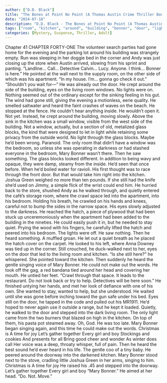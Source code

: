 ```yaml
---
author: ["D.D. Black"]
title: "The Bones at Point No Point (A Thomas Austin Crime Thriller Book 1) - Chapter 42"
date: "2024-07-18"
description: "D.D. Black - The Bones at Point No Point (A Thomas Austin Crime Thriller Book 1)"
tags: ["room", "kitchen", "around", "building", "bonner", "door", "light", "still", "heard", "mary", "side", "eye", "window", "let", "bedroom", "could", "gone", "next", "apartment", "living", "glass", "block", "space", "hatch", "singing"]
categories: [Mystery, Suspense, Thriller, Adult]
---
```


Chapter 41
CHAPTER FORTY-ONE
The volunteer search parties had gone home for the evening and the parking lot around his building was strangely empty. Run was sleeping in her doggie bed in the corner and Andy was just closing up the store when Austin arrived, slowing from his sprint and panting. “Landline… Call… Detective Calvin… Lucy. Anyone. I think… Bonner is here.” He pointed at the wall next to the supply room, on the other side of which was his apartment. “In my house. I’m… gonna go check it out.”
“Shouldn’t you wait for—”
He was already out the door.
He crept around the side of the building, eyes on the living room windows. No lights were on. Nothing seemed out of the ordinary except for the sinking feeling in his gut. The wind had gone still, giving the evening a motionless, eerie quality. He smelled saltwater and heard the faint crashes of waves on the beach.
He stopped at the fence. He couldn’t hear anything inside. He wouldn’t open it. Not yet.
Instead, he crept around the building, moving slowly. Above the sink in the kitchen was a small window, visible from the west side of the building. Not a window, actually, but a section of old, metalized glass blocks, the kind that were designed to let in light while retaining some privacy from the outside world. No light through the glass blocks.
Maybe he’d been wrong. Paranoid. The only room that didn’t have a window was the bedroom, so unless she was operating in darkness or had stashed everyone in the bedroom, Mary Bonner wasn’t there.
Then he saw something. The glass blocks looked different. In addition to being wavy and opaque, they were damp, steamy from the inside. He’d seen that once before. When he’d boiled water for ravioli.
His first thought was to race through the front door. But that would take him right into the kitchen. Joshua Green weighed no more than ten pounds. If she still had the knife she’d used on Jimmy, a simple flick of the wrist could end him.
He hurried back to the store, shushed Andy as he walked through, and quietly entered the café’s storage room, where the crawl space led into the apartment, into his bedroom.
Holding his breath, he crawled on his hands and knees, careful not to bump the sides in the narrow space. His eyes slowly adjusted to the darkness.
He reached the hatch, a piece of plywood that had been stuck up unceremoniously when the apartment had been added to the building in the nineties. He could easily push it in, but he needed to stay quiet.
Prying the wood with his fingers, he carefully lifted the hatch and peered into his bedroom. The lights were off. He saw nothing.
Then he heard something. A muffled groan.
He let out a quiet breath as he placed the hatch cover on the carpet.
He looked to his left, where Anna Downey was tied up in the corner.
Still crouched, he duck-walked next to her, eyes on the door that led to the living room and kitchen. “Is she still here?” he whispered.
She pointed toward the kitchen.
Then suddenly he heard the gentle singing voice of Mary Bonner. He could not make out the words.
He took off the gag, a red bandana tied around her head and covering her mouth. He untied her feet. “Crawl through that space. It leads to the restaurant. Do not look back or try to help. Detectives will be here soon.” He finished untying her hands, and met her look of defiance with one of his own. She wanted to stay, wanted to help, but she understood.
He waited until she was gone before inching toward the gun safe under his bed. Eyes still on the door, he tapped in the code and pulled out his MR1911. He’d hoped to never again use it outside a range, but he kept it loaded.
Quietly, he walked to the door and stepped into the dark living room. The only light came from the two burners that blazed on high in the kitchen. On top of them, his pasta pot steamed away.
Oh, God. He was too late.
Mary Bonner began singing again, and this time he could make out the words.
Christmas is
A time for joy
Let’s gather together
Every girl and boy
Stockings and cookies
And presents for all
Bring good cheer and wonder
As winter does call
Her voice was a deep, throaty whisper, full of pain.
Then he heard the best sound he’d ever heard in his life. The gentle coo of a tiny baby. He peered around the doorway into the darkened kitchen. Mary Bonner stood next to the stove, cradling little Joshua Green in her arms, singing to him.
Christmas is
A time for joy
He raised his .45 and stepped into the doorway.
Let’s gather together
Every girl and boy
“Mary Bonner.” He aimed at her head. “Do. Not. Move.”